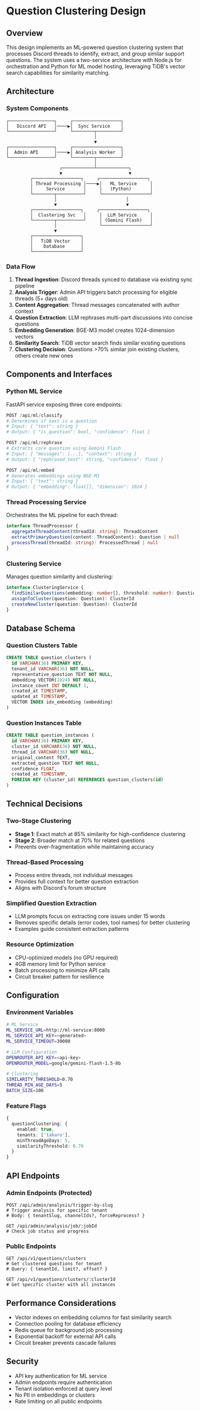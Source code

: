 # Question Clustering Design

## Overview

This design implements an ML-powered question clustering system that processes Discord threads to identify, extract, and group similar support questions. The system uses a two-service architecture with Node.js for orchestration and Python for ML model hosting, leveraging TiDB's vector search capabilities for similarity matching.

## Architecture

### System Components

```
┌─────────────────┐     ┌──────────────────┐
│   Discord API   │────▶│  Sync Service    │
└─────────────────┘     └────────┬─────────┘
                                 │
                                 ▼
┌─────────────────┐     ┌──────────────────┐
│  Admin API      │────▶│ Analysis Worker  │
└─────────────────┘     └────────┬─────────┘
                                 │
                    ┌────────────┴────────────┐
                    ▼                         ▼
         ┌──────────────────┐     ┌──────────────────┐
         │ Thread Processing │────▶│   ML Service     │
         │     Service       │     │   (Python)       │
         └────────┬──────────┘     └──────────────────┘
                  │                          │
                  ▼                          ▼
         ┌──────────────────┐     ┌──────────────────┐
         │  Clustering Svc   │     │  LLM Service     │
         └────────┬──────────┘     │ (Gemini Flash)   │
                  │                └──────────────────┘
                  ▼
         ┌──────────────────┐
         │   TiDB Vector    │
         │    Database      │
         └──────────────────┘
```

### Data Flow

1. **Thread Ingestion**: Discord threads synced to database via existing sync pipeline
2. **Analysis Trigger**: Admin API triggers batch processing for eligible threads (5+ days old)
3. **Content Aggregation**: Thread messages concatenated with author context
4. **Question Extraction**: LLM rephrases multi-part discussions into concise questions
5. **Embedding Generation**: BGE-M3 model creates 1024-dimension vectors
6. **Similarity Search**: TiDB vector search finds similar existing questions
7. **Clustering Decision**: Questions >70% similar join existing clusters, others create new ones

## Components and Interfaces

### Python ML Service

FastAPI service exposing three core endpoints:

```python
POST /api/ml/classify
# Determines if text is a question
# Input: { "text": string }
# Output: { "is_question": bool, "confidence": float }

POST /api/ml/rephrase  
# Extracts core question using Gemini Flash
# Input: { "messages": [...], "context": string }
# Output: { "rephrased_text": string, "confidence": float }

POST /api/ml/embed
# Generates embeddings using BGE-M3
# Input: { "text": string }
# Output: { "embedding": float[], "dimension": 1024 }
```

### Thread Processing Service

Orchestrates the ML pipeline for each thread:

```typescript
interface ThreadProcessor {
  aggregateThreadContent(threadId: string): ThreadContent
  extractPrimaryQuestion(content: ThreadContent): Question | null
  processThread(threadId: string): ProcessedThread | null
}
```

### Clustering Service

Manages question similarity and clustering:

```typescript
interface ClusteringService {
  findSimilarQuestions(embedding: number[], threshold: number): Question[]
  assignToCluster(question: Question): ClusterId
  createNewCluster(question: Question): ClusterId
}
```

## Database Schema

### Question Clusters Table
```sql
CREATE TABLE question_clusters (
  id VARCHAR(36) PRIMARY KEY,
  tenant_id VARCHAR(36) NOT NULL,
  representative_question TEXT NOT NULL,
  embedding VECTOR(1024) NOT NULL,
  instance_count INT DEFAULT 1,
  created_at TIMESTAMP,
  updated_at TIMESTAMP,
  VECTOR INDEX idx_embedding (embedding)
)
```

### Question Instances Table
```sql
CREATE TABLE question_instances (
  id VARCHAR(36) PRIMARY KEY,
  cluster_id VARCHAR(36) NOT NULL,
  thread_id VARCHAR(36) NOT NULL,
  original_content TEXT,
  extracted_question TEXT NOT NULL,
  confidence FLOAT,
  created_at TIMESTAMP,
  FOREIGN KEY (cluster_id) REFERENCES question_clusters(id)
)
```

## Technical Decisions

### Two-Stage Clustering
- **Stage 1**: Exact match at 85% similarity for high-confidence clustering
- **Stage 2**: Broader match at 70% for related questions
- Prevents over-fragmentation while maintaining accuracy

### Thread-Based Processing
- Process entire threads, not individual messages
- Provides full context for better question extraction
- Aligns with Discord's forum structure

### Simplified Question Extraction
- LLM prompts focus on extracting core issues under 15 words
- Removes specific details (error codes, tool names) for better clustering
- Examples guide consistent extraction patterns

### Resource Optimization
- CPU-optimized models (no GPU required)
- 4GB memory limit for Python service
- Batch processing to minimize API calls
- Circuit breaker pattern for resilience

## Configuration

### Environment Variables
```bash
# ML Service
ML_SERVICE_URL=http://ml-service:8000
ML_SERVICE_API_KEY=<generated>
ML_SERVICE_TIMEOUT=30000

# LLM Configuration  
OPENROUTER_API_KEY=<api-key>
OPENROUTER_MODEL=google/gemini-flash-1.5-8b

# Clustering
SIMILARITY_THRESHOLD=0.70
THREAD_MIN_AGE_DAYS=5
BATCH_SIZE=100
```

### Feature Flags
```typescript
{
  questionClustering: {
    enabled: true,
    tenants: ['takaro'],
    minThreadAgeDays: 5,
    similarityThreshold: 0.70
  }
}
```

## API Endpoints

### Admin Endpoints (Protected)
```
POST /api/admin/analysis/trigger-by-slug
# Trigger analysis for specific tenant
# Body: { tenantSlug, channelIds?, forceReprocess? }

GET /api/admin/analysis/job/:jobId
# Check job status and progress
```

### Public Endpoints
```
GET /api/v1/questions/clusters
# Get clustered questions for tenant
# Query: { tenantId, limit?, offset? }

GET /api/v1/questions/clusters/:clusterId
# Get specific cluster with all instances
```

## Performance Considerations

- Vector indexes on embedding columns for fast similarity search
- Connection pooling for database efficiency
- Redis queue for background job processing
- Exponential backoff for external API calls
- Circuit breaker prevents cascade failures

## Security

- API key authentication for ML service
- Admin endpoints require authentication
- Tenant isolation enforced at query level
- No PII in embeddings or clusters
- Rate limiting on all public endpoints